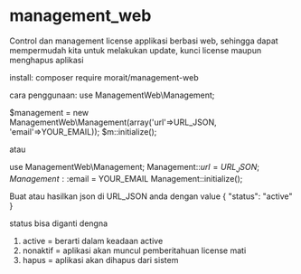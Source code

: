 ﻿# management_web

Control dan management license applikasi berbasi web, sehingga dapat mempermudah kita untuk melakukan update, kunci license maupun menghapus aplikasi

install:
composer require morait/management-web

cara penggunaan:
use ManagementWeb\Management;

$management = new ManagementWeb\Management(array('url'=>URL_JSON, 'email'=>YOUR_EMAIL));
$m::initialize();

atau

use ManagementWeb\Management;
Management::$url = URL_JSON;
Management::$email = YOUR_EMAIL
Management::initialize();

Buat atau hasilkan json di URL_JSON anda dengan value
{
  "status": "active" 
}

status bisa diganti dengna
1. active = berarti dalam keadaan active
2. nonaktif = aplikasi akan muncul pemberitahuan license mati
3. hapus = aplikasi akan dihapus dari sistem
